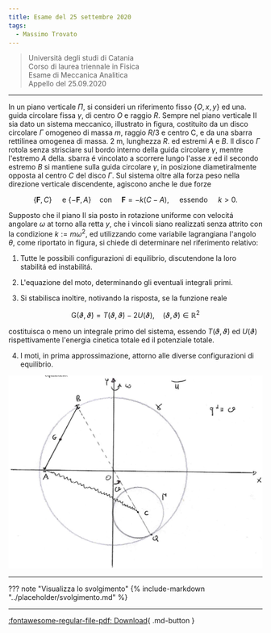 ```yaml
---
title: Esame del 25 settembre 2020
tags:
  - Massimo Trovato
---
```


>Università degli studi di Catania<br> Corso di laurea triennale in Fisica<br> Esame di Meccanica Analitica<br> Appello del 25.09.2020

---

In un piano verticale $\Pi$, si consideri un riferimento fisso
$\{O, x, y\}$ ed una. guida circolare fissa $\gamma$, di centro $O$ e
raggio $R$. Sempre nel piano verticale II sia dato un sistema meccanico,
illustrato in figura, costituito da un disco circolare $\Gamma$ omogeneo
di massa $m$, raggio $R / 3$ e centro $\mathrm{C}$, e da una sbarra
rettilinea omogenea di massa. $2 \mathrm{~m}$, lunghezza $R$. ed estremi
$A$ e $B$. Il disco $\Gamma$ rotola senza strisciare sul bordo interno
della guida circolare $\gamma$, mentre l'estremo $A$ della. sbarra é
vincolato a scorrere lungo l'asse $x$ ed il secondo estremo $B$ si
mantiene sulla guida circolare $\gamma$, in posizione diametiralmente
opposta al centro $C$ del disco $\Gamma$. Sul sistema oltre alla forza
peso nella direzione verticale discendente, agiscono anche le due forze

$$\{\mathbf{F}, C\} \quad \text { e }\{-\mathbf{F}, A\} \quad \operatorname{con} \quad \mathbf{F}=-k(C-A), \quad \text { essendo } \quad k>0 .$$

Supposto che il piano II sia posto in rotazione uniforme con velocitá
angolare $\omega$ at torno alla retta $y$, che i vincoli siano
realizzati senza attrito con la condizione $k:=m \omega^{2}$, ed
utilizzando come variabile lagrangiana l'angolo $\theta$, come riportato
in figura, si chiede di determinare nel riferimento relativo:

1.  Tutte le possibili configurazioni di equilibrio, discutendone la
    loro stabilitá ed instabilitá.

2.  L'equazione del moto, determinando gli eventuali integrali primi.

3.  Si stabilisca inoltire, notivando la risposta, se la funzione reale

$$\mathrm{G}(\vartheta, \dot{\vartheta})=T(\vartheta, \dot{\vartheta})-2 U(\vartheta), \quad(\vartheta, \dot{\vartheta}) \in \mathbb{R}^{2}$$

costituisca o meno un integrale primo del sistema, essendo
$T(\vartheta, \dot{\vartheta})$ ed $U(\vartheta)$ rispettivamente
l'energia cinetica totale ed il potenziale totale.

4.  I moti, in prima approssimazione, attorno alle diverse
    configurazioni di equilibrio.

![image](images/2023_04_04_fdeaa97a1ff25f89fa04g-03.jpg)

---

??? note "Visualizza lo svolgimento"
    {% include-markdown "../placeholder/svolgimento.md" %}

---

[:fontawesome-regular-file-pdf: Download](pdf/2020-09-25.pdf){ .md-button }